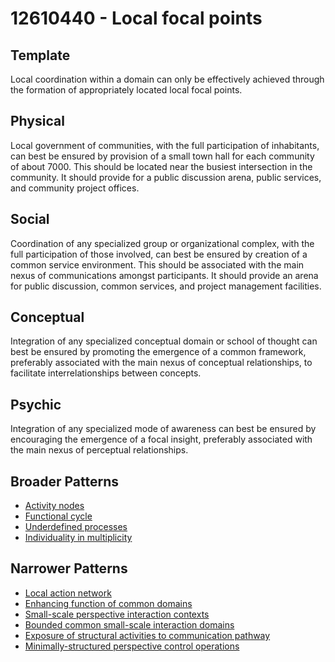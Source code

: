 # 12610440 - Local focal points

## Template

Local coordination within a domain can only be effectively achieved through the formation of appropriately located local focal points.

## Physical

Local government of communities, with the full participation of inhabitants, can best be ensured by provision of a small town hall for each community of about 7000. This should be located near the busiest intersection in the community. It should provide for a public discussion arena, public services, and community project offices.

## Social

Coordination of any specialized group or organizational complex, with the full participation of those involved, can best be ensured by creation of a common service environment. This should be associated with the main nexus of communications amongst participants. It should provide an arena for public discussion, common services, and project management facilities.

## Conceptual

Integration of any specialized conceptual domain or school of thought can best be ensured by promoting the emergence of a common framework, preferably associated with the main nexus of conceptual relationships, to facilitate interrelationships between concepts.

## Psychic

Integration of any specialized mode of awareness can best be ensured by encouraging the emergence of a focal insight, preferably associated with the main nexus of perceptual relationships.

## Broader Patterns

- [Activity nodes](12610300)
- [Functional cycle](12610260)
- [Underdefined processes](12610330)
- [Individuality in multiplicity](12610120)

## Narrower Patterns

- [Local action network](12610450)
- [Enhancing function of common domains](12611230)
- [Small-scale perspective interaction contexts](12611510)
- [Bounded common small-scale interaction domains](12610610)
- [Exposure of structural activities to communication pathway](12611650)
- [Minimally-structured perspective control operations](12610810)
